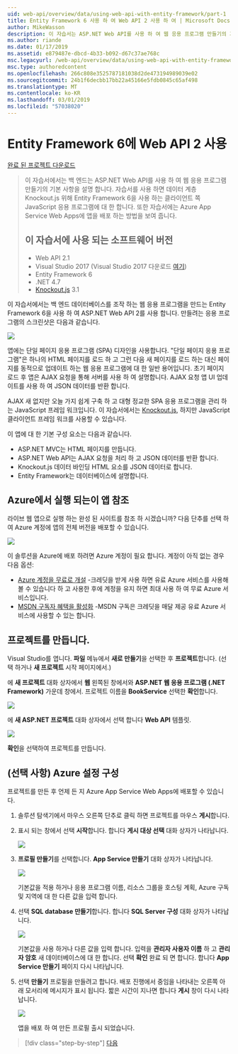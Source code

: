 ```yaml
---
uid: web-api/overview/data/using-web-api-with-entity-framework/part-1
title: Entity Framework 6 사용 하 여 Web API 2 사용 하 여 | Microsoft Docs
author: MikeWasson
description: 이 자습서는 ASP.NET Web API를 사용 하 여 웹 응용 프로그램 만들기의 기본 사항을 백 엔드 배우게를 보여 줍니다. 이 자습서에서는 데이터 레이아웃에 대 한 Entity Framework 6을 사용 하는 중...
ms.author: riande
ms.date: 01/17/2019
ms.assetid: e879487e-dbcd-4b33-b092-d67c37ae768c
msc.legacyurl: /web-api/overview/data/using-web-api-with-entity-framework/part-1
msc.type: authoredcontent
ms.openlocfilehash: 266c808e3525787181038d2de473194989039e02
ms.sourcegitcommit: 24b1f6decbb17bb22a45166e5fdb0845c65af498
ms.translationtype: MT
ms.contentlocale: ko-KR
ms.lasthandoff: 03/01/2019
ms.locfileid: "57038020"
---
```

<a name="using-web-api-2-with-entity-framework-6"></a>Entity Framework 6에 Web API 2 사용
====================

[완료 된 프로젝트 다운로드](https://github.com/MikeWasson/BookService)

> 이 자습서에서는 백 엔드는 ASP.NET Web API를 사용 하 여 웹 응용 프로그램 만들기의 기본 사항을 설명 합니다. 자습서를 사용 하면 데이터 계층 Knockout.js 위해 Entity Framework 6을 사용 하는 클라이언트 쪽 JavaScript 응용 프로그램에 대 한 합니다. 또한 자습서에는 Azure App Service Web Apps에 앱을 배포 하는 방법을 보여 줍니다.
>
> ## <a name="software-versions-used-in-the-tutorial"></a>이 자습서에 사용 되는 소프트웨어 버전
>
> - Web API 2.1
> - Visual Studio 2017 (Visual Studio 2017 다운로드 [여기](https://visualstudio.microsoft.com/downloads/?utm_medium=microsoft&utm_source=docs.microsoft.com&utm_campaign=button+cta&utm_content=download+vs2017))
> - Entity Framework 6
> - .NET 4.7
> - [Knockout.js](http://knockoutjs.com/) 3.1

이 자습서에서는 백 엔드 데이터베이스를 조작 하는 웹 응용 프로그램을 만드는 Entity Framework 6을 사용 하 여 ASP.NET Web API 2를 사용 합니다. 만들려는 응용 프로그램의 스크린샷은 다음과 같습니다.

[![](part-1/_static/image2.png)](part-1/_static/image1.png)

앱에는 단일 페이지 응용 프로그램 (SPA) 디자인을 사용합니다. "단일 페이지 응용 프로그램"은 하나의 HTML 페이지를 로드 하 고 그런 다음 새 페이지를 로드 하는 대신 페이지를 동적으로 업데이트 하는 웹 응용 프로그램에 대 한 일반 용어입니다. 초기 페이지 로드 후 앱은 AJAX 요청을 통해 서버를 사용 하 여 설명합니다. AJAX 요청 앱 UI 업데이트를 사용 하 여 JSON 데이터를 반환 합니다.

AJAX 새 없지만 오늘 가지 쉽게 구축 하 고 대형 정교한 SPA 응용 프로그램을 관리 하는 JavaScript 프레임 워크입니다. 이 자습서에서는 [Knockout.js](http://knockoutjs.com/), 하지만 JavaScript 클라이언트 프레임 워크를 사용할 수 있습니다.

이 앱에 대 한 기본 구성 요소는 다음과 같습니다.

- ASP.NET MVC는 HTML 페이지를 만듭니다.
- ASP.NET Web API는 AJAX 요청을 처리 하 고 JSON 데이터를 반환 합니다.
- Knockout.js 데이터 바인딩 HTML 요소를 JSON 데이터로 합니다.
- Entity Framework는 데이터베이스에 설명합니다.

## <a name="see-this-app-running-on-azure"></a>Azure에서 실행 되는이 앱 참조

라이브 웹 앱으로 실행 하는 완성 된 사이트를 참조 하 시겠습니까? 다음 단추를 선택 하 여 Azure 계정에 앱의 전체 버전을 배포할 수 있습니다.

[![](http://azuredeploy.net/deploybutton.png)](https://azuredeploy.net/?WT.mc_id=deploy_azure_aspnet&repository=https://github.com/tfitzmac/BookService)

이 솔루션을 Azure에 배포 하려면 Azure 계정이 필요 합니다. 계정이 아직 없는 경우 다음 옵션:

- [Azure 계정을 무료로 개설](https://azure.microsoft.com/pricing/free-trial/?WT.mc_id=A443DD604) -크레딧을 받게 사용 하면 유료 Azure 서비스를 사용해볼 수 있습니다 하 고 사용한 후에 계정을 유지 하면 최대 사용 하 여 무료 Azure 서비스입니다.
- [MSDN 구독자 혜택을 활성화](https://azure.microsoft.com/pricing/member-offers/msdn-benefits-details/?WT.mc_id=A443DD604) -MSDN 구독은 크레딧을 매달 제공 유료 Azure 서비스에 사용할 수 있는 합니다.

## <a name="create-the-project"></a>프로젝트를 만듭니다.

Visual Studio를 엽니다. **파일** 메뉴에서 **새로 만들기**을 선택한 후 **프로젝트**합니다. (선택 하거나 **새 프로젝트** 시작 페이지에서.)

에 **새 프로젝트** 대화 상자에서 **웹** 왼쪽된 창에서와 **ASP.NET 웹 응용 프로그램 (.NET Framework)** 가운데 창에서. 프로젝트 이름을 **BookService** 선택한 **확인**합니다.

[![](part-1/_static/image11.png)](part-1/_static/image11.png)

에 **새 ASP.NET 프로젝트** 대화 상자에서 선택 합니다 **Web API** 템플릿.

[![](part-1/_static/image12.png)](part-1/_static/image12.png)


**확인**을 선택하여 프로젝트를 만듭니다.

## <a name="configure-azure-settings-optional"></a>(선택 사항) Azure 설정 구성

프로젝트를 만든 후 언제 든 지 Azure App Service Web Apps에 배포할 수 있습니다. 

1. 솔루션 탐색기에서 마우스 오른쪽 단추로 클릭 하면 프로젝트를 마우스 **게시**합니다.

2. 표시 되는 창에서 선택 **시작**합니다. 합니다 **게시 대상 선택** 대화 상자가 나타납니다.

   [![](part-1/_static/image14.png)](part-1/_static/image14.png)

3. **프로필 만들기**를 선택합니다. **App Service 만들기** 대화 상자가 나타납니다.

   [![](part-1/_static/image15.png)](part-1/_static/image15.png)

   기본값을 적용 하거나 응용 프로그램 이름, 리소스 그룹을 호스팅 계획, Azure 구독 및 지역에 대 한 다른 값을 입력 합니다. 

4. 선택 **SQL database 만들기**합니다. 합니다 **SQL Server 구성** 대화 상자가 나타납니다. 

   [![](part-1/_static/image16.png)](part-1/_static/image16.png)

   기본값을 사용 하거나 다른 값을 입력 합니다. 입력을 **관리자 사용자 이름** 하 고 **관리자 암호** 새 데이터베이스에 대 한 합니다. 선택 **확인** 완료 되 면 합니다. 합니다 **App Service 만들기** 페이지 다시 나타납니다.

5. 선택 **만들기** 프로필을 만들려고 합니다. 배포 진행에서 중임을 나타내는 오른쪽 아래 모서리에 메시지가 표시 됩니다. 짧은 시간이 지나면 합니다 **게시** 창이 다시 나타납니다.

    [![](part-1/_static/image17.png)](part-1/_static/image17.png)
   
    앱을 배포 하 여 만든 프로필 출시 되었습니다. 


> [!div class="step-by-step"]
> [다음](part-2.md)
